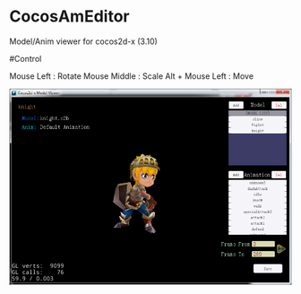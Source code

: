 # CocosAmEditor
Model/Anim viewer for cocos2d-x (3.10)


#Control

Mouse Left : Rotate
Mouse Middle : Scale
Alt + Mouse Left : Move

![](screenshot.png)
